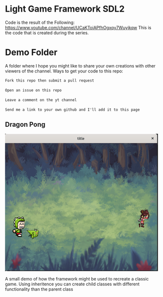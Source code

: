 # Light Game Framework SDL2
Code is the result of the Following: https://www.youtube.com/channel/UCaKToiAPfhOgxqy7Wuyjkqw 
This is the code that is created during the series.

# Demo Folder
A folder where I hope you might like to share your own creations with other viewers of the channel. 
Ways to get your code to this repo:

	Fork this repo then submit a pull request

	Open an issue on this repo

	Leave a comment on the yt channel

	Send me a link to your own github and I'll add it to this page

	
## Dragon Pong
![](./demo/pong/ScreenShot.png)

A small demo of how the framework might be used to recreate a classic game. Using inheritence you can create child classes with different functionality than the parent class


